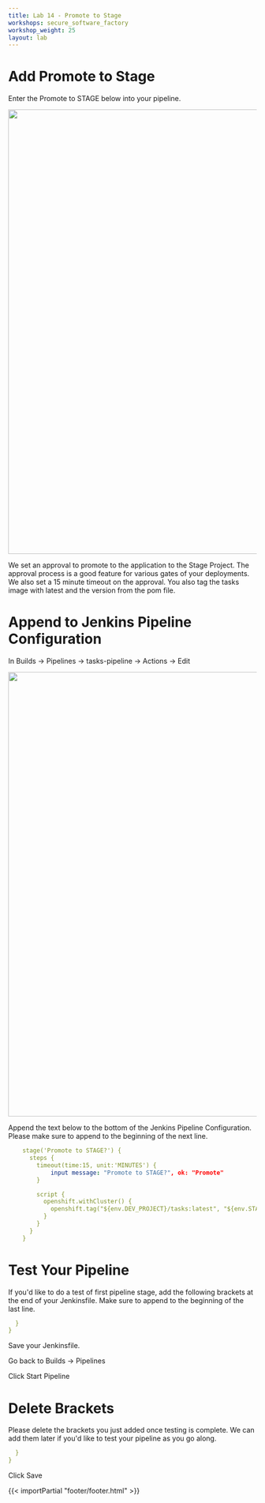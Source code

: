 ```yaml
---
title: Lab 14 - Promote to Stage
workshops: secure_software_factory
workshop_weight: 25
layout: lab
---
```


# Add Promote to Stage
Enter the Promote to STAGE below into your pipeline.

<img src="../images/pipeline_promote.png" width="900" />

We set an approval to promote to the application to the Stage Project.  The approval process is a good feature for various gates of your deployments.  We also set a 15 minute timeout on the approval.  You also tag the tasks image with latest and the version from the pom file.

# Append to Jenkins Pipeline Configuration
In Builds &rarr; Pipelines &rarr; tasks-pipeline &rarr; Actions &rarr; Edit

<img src="../images/pipeline_actions_edit.png" width="900" />

Append the text below to the bottom of the Jenkins Pipeline Configuration.  Please make sure to append to the beginning of the next line.  

```yaml
    stage('Promote to STAGE?') {
      steps {
        timeout(time:15, unit:'MINUTES') {
            input message: "Promote to STAGE?", ok: "Promote"
        }

        script {
          openshift.withCluster() {
            openshift.tag("${env.DEV_PROJECT}/tasks:latest", "${env.STAGE_PROJECT}/tasks:${version}")
          }
        }
      }
    }
```

# Test Your Pipeline
If you'd like to do a test of first pipeline stage, add the following brackets at the end of your Jenkinsfile. Make sure to append to the beginning of the last line.

```yaml
  }
}
```

Save your Jenkinsfile.

Go back to Builds &rarr; Pipelines

Click Start Pipeline

# Delete Brackets
Please delete the brackets you just added once testing is complete. We can add them later if you'd like to test your pipeline as you go along.

```yaml
  }
}
```

Click Save


{{< importPartial "footer/footer.html" >}}
